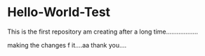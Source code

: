 # Hello-World-Test
This is the first repository am creating after a long time..................


making the changes f it....aa
thank you....
